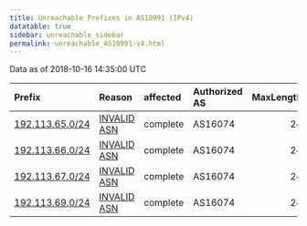 ```yaml
---
title: Unreachable Prefixes in AS10991 (IPv4)
datatable: true
sidebar: unreachable_sidebar
permalink: unreachable_AS10991-v4.html
---
```


Data as of 2018-10-16 14:35:00 UTC


<div class="datatable-begin"></div>

| Prefix                                                   | Reason                                                                                                 | affected   | Authorized AS   |   MaxLength | Anchor                                         |   unreachable /24s |
|:---------------------------------------------------------|:-------------------------------------------------------------------------------------------------------|:-----------|:----------------|------------:|:-----------------------------------------------|-------------------:|
| [192.113.65.0/24](https://stat.ripe.net/192.113.65.0/24) | [INVALID ASN](https://rpki-validator.ripe.net/announcement-preview?asn=AS10991&prefix=192.113.65.0/24) | complete   | AS16074         |          24 | [RIPE](unreachable_RIPE_NCC_RPKI_Root-v4.html) |                  1 |
| [192.113.66.0/24](https://stat.ripe.net/192.113.66.0/24) | [INVALID ASN](https://rpki-validator.ripe.net/announcement-preview?asn=AS10991&prefix=192.113.66.0/24) | complete   | AS16074         |          24 | [RIPE](unreachable_RIPE_NCC_RPKI_Root-v4.html) |                  1 |
| [192.113.67.0/24](https://stat.ripe.net/192.113.67.0/24) | [INVALID ASN](https://rpki-validator.ripe.net/announcement-preview?asn=AS10991&prefix=192.113.67.0/24) | complete   | AS16074         |          24 | [RIPE](unreachable_RIPE_NCC_RPKI_Root-v4.html) |                  1 |
| [192.113.69.0/24](https://stat.ripe.net/192.113.69.0/24) | [INVALID ASN](https://rpki-validator.ripe.net/announcement-preview?asn=AS10991&prefix=192.113.69.0/24) | complete   | AS16074         |          24 | [RIPE](unreachable_RIPE_NCC_RPKI_Root-v4.html) |                  1 |

<div class="datatable-end"></div>
